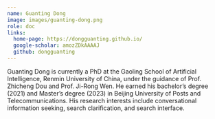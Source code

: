 ```yaml
---
name: Guanting Dong
image: images/guanting-dong.png
role: doc
links:
  home-page: https://dongguanting.github.io/
  google-scholar: amozZDkAAAAJ
  github: dongguanting
---
```


Guanting Dong is currently a PhD at the Gaoling School of Artificial Intelligence, Renmin University of China, under the guidance of Prof. Zhicheng Dou and Prof. Ji-Rong Wen. He earned his bachelor’s degree (2021) and Master’s degree (2023) in Beijing University of Posts and Telecommunications. His research interests include conversational information seeking, search clarification, and search interface.